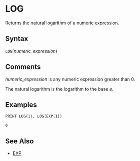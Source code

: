 # LOG

Returns the natural logarithm of a numeric expression.

## Syntax

`LOG`(*numeric_expression*)

## Comments

*numeric_expression* is any numeric expression greater than 0.

The natural logarithm is the logarithm to the base *e*.

## Examples

```vb
PRINT LOG(1), LOG(EXP(1))
```

```text
0
```

## See Also

- [EXP](EXP)
